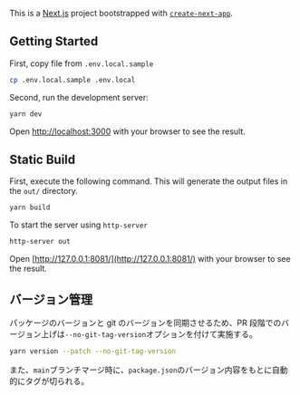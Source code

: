 This is a [Next.js](https://nextjs.org/) project bootstrapped with [`create-next-app`](https://github.com/vercel/next.js/tree/canary/packages/create-next-app).

## Getting Started

First, copy file from `.env.local.sample`

```bash
cp .env.local.sample .env.local
```

Second, run the development server:

```bash
yarn dev
```

Open [http://localhost:3000](http://localhost:3000) with your browser to see the result.

## Static Build

First, execute the following command. This will generate the output files in the `out/` directory.

```bash
yarn build
```

To start the server using `http-server`

```bash
http-server out
```

Open [http://127.0.0.1:8081/](http://127.0.0.1:8081/) with your browser to see the result.

## バージョン管理

パッケージのバージョンと git のバージョンを同期させるため、PR 段階でのバージョン上げは`--no-git-tag-version`オプションを付けて実施する。

```bash
yarn version --patch --no-git-tag-version
```

また、`main`ブランチマージ時に、`package.json`のバージョン内容をもとに自動的にタグが切られる。
